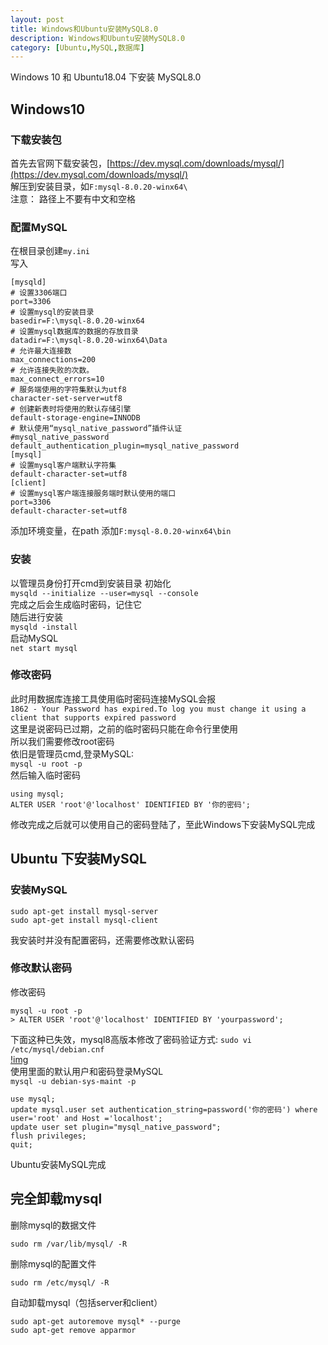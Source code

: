```yaml
---
layout: post
title: Windows和Ubuntu安装MySQL8.0
description: Windows和Ubuntu安装MySQL8.0
category: [Ubuntu,MySQL,数据库]
---
```

Windows 10 和 Ubuntu18.04 下安装 MySQL8.0  
##  Windows10
### 下载安装包  
首先去官网下载安装包，[https://dev.mysql.com/downloads/mysql/](https://dev.mysql.com/downloads/mysql/)  
解压到安装目录，如`F:mysql-8.0.20-winx64\`  
注意： 路径上不要有中文和空格  
### 配置MySQL
在根目录创建`my.ini`  
写入
```
[mysqld]
# 设置3306端口
port=3306
# 设置mysql的安装目录
basedir=F:\mysql-8.0.20-winx64
# 设置mysql数据库的数据的存放目录
datadir=F:\mysql-8.0.20-winx64\Data
# 允许最大连接数
max_connections=200
# 允许连接失败的次数。
max_connect_errors=10
# 服务端使用的字符集默认为utf8
character-set-server=utf8
# 创建新表时将使用的默认存储引擎
default-storage-engine=INNODB
# 默认使用“mysql_native_password”插件认证
#mysql_native_password
default_authentication_plugin=mysql_native_password
[mysql]
# 设置mysql客户端默认字符集
default-character-set=utf8
[client]
# 设置mysql客户端连接服务端时默认使用的端口
port=3306
default-character-set=utf8
```
添加环境变量，在path 添加`F:mysql-8.0.20-winx64\bin`  
### 安装
以管理员身份打开cmd到安装目录
初始化  
`mysqld --initialize --user=mysql --console`  
完成之后会生成临时密码，记住它  
随后进行安装  
`mysqld -install`  
启动MySQL  
`net start mysql`  
### 修改密码
此时用数据库连接工具使用临时密码连接MySQL会报  
`1862 - Your Password has expired.To log you must change it using a client that supports expired password`  
这里是说密码已过期，之前的临时密码只能在命令行里使用  
所以我们需要修改root密码  
依旧是管理员cmd,登录MySQL:  
`mysql -u root -p`  
然后输入临时密码  
```
using mysql;
ALTER USER 'root'@'localhost' IDENTIFIED BY '你的密码';
```
修改完成之后就可以使用自己的密码登陆了，至此Windows下安装MySQL完成  
## Ubuntu 下安装MySQL
### 安装MySQL
```
sudo apt-get install mysql-server
sudo apt-get install mysql-client
```
我安装时并没有配置密码，还需要修改默认密码  
### 修改默认密码
修改密码  
```
mysql -u root -p
> ALTER USER 'root'@'localhost' IDENTIFIED BY 'yourpassword';
```
下面这种已失效，mysql8高版本修改了密码验证方式:
`sudo vi /etc/mysql/debian.cnf`  
[!img]({{site.cdn}}/static/image/2020/05/202005201228.jpg)  
使用里面的默认用户和密码登录MySQL  
`mysql -u debian-sys-maint -p`
```
use mysql;
update mysql.user set authentication_string=password('你的密码') where user='root' and Host ='localhost';
update user set plugin="mysql_native_password";
flush privileges;
quit;
```
Ubuntu安装MySQL完成
## 完全卸载mysql
删除mysql的数据文件
```
sudo rm /var/lib/mysql/ -R
```  
删除mysql的配置文件
```
sudo rm /etc/mysql/ -R
```  
自动卸载mysql（包括server和client）
```
sudo apt-get autoremove mysql* --purge
sudo apt-get remove apparmor
```
